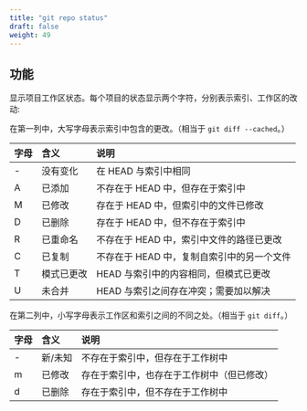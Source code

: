 ```yaml
---
title: "git repo status"
draft: false
weight: 49
---
```


## 功能

显示项目工作区状态。每个项目的状态显示两个字符，分别表示索引、工作区的改动:

在第一列中，大写字母表示索引中包含的更改。（相当于 `git diff --cached`。）

字母  |  含义      | 说明
------|:-----------|:--------------------------------------
-     | 没有变化   | 在 HEAD 与索引中相同
A     | 已添加     | 不存在于 HEAD 中，但存在于索引中
M     | 已修改     | 存在于 HEAD 中，但索引中的文件已修改
D     | 已删除     | 存在于 HEAD 中，但不存在于索引中
R     | 已重命名   | 不存在于 HEAD 中，索引中文件的路径已更改
C     | 已复制     | 不存在于 HEAD 中，复制自索引中的另一个文件
T     | 模式已更改 | HEAD 与索引中的内容相同，但模式已更改
U     | 未合并     | HEAD 与索引之间存在冲突；需要加以解决

在第二列中，小写字母表示工作区和索引之间的不同之处。（相当于 `git diff`。）

字母  |  含义      | 说明
------|:-----------|:--------------------------------------
-     | 新/未知    | 不存在于索引中，但存在于工作树中
m     | 已修改     | 存在于索引中，也存在于工作树中（但已修改）
d     | 已删除     | 存在于索引中，但不存在于工作树中
